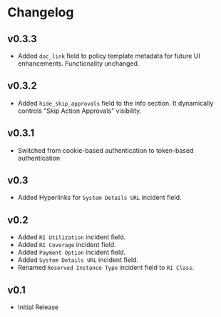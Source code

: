 # Changelog

## v0.3.3

- Added `doc_link` field to policy template metadata for future UI enhancements. Functionality unchanged.

## v0.3.2

- Added `hide_skip_approvals` field to the info section. It dynamically controls "Skip Action Approvals" visibility.

## v0.3.1

- Switched from cookie-based authentication to token-based authentication

## v0.3

- Added Hyperlinks for `System Details URL` incident field.

## v0.2

- Added `RI Utilization` incident field.
- Added `RI Coverage` incident field.
- Added `Payment Option` incident field.
- Added `System Details URL` incident field.
- Renamed `Reserved Instance Type` incident field to `RI Class`.

## v0.1

- Initial Release
